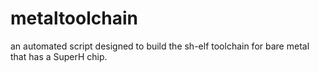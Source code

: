 # metaltoolchain
an automated script designed to build the sh-elf toolchain for bare metal that has a SuperH chip.
